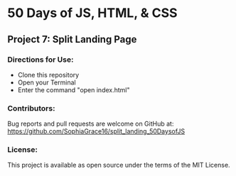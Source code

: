 # 50 Days of JS, HTML, & CSS 
## Project 7: Split Landing Page

### Directions for Use:

* Clone this repository
* Open your Terminal
* Enter the command "open index.html"

### Contributors:

Bug reports and pull requests are welcome on GitHub at:
https://github.com/SophiaGrace16/split_landing_50DaysofJS

### License:

This project is  available as open source under the terms of the MIT License.
